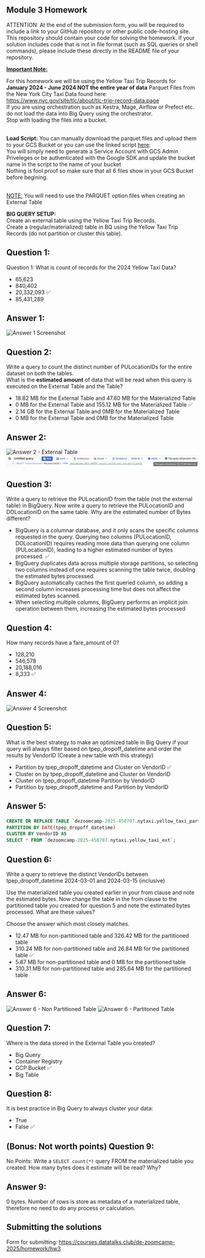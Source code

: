 ## Module 3 Homework

ATTENTION: At the end of the submission form, you will be required to include a link to your GitHub repository or other public code-hosting site.
This repository should contain your code for solving the homework. If your solution includes code that is not in file format (such as SQL queries or
shell commands), please include these directly in the README file of your repository.

<b><u>Important Note:</b></u> <p> For this homework we will be using the Yellow Taxi Trip Records for **January 2024 - June 2024 NOT the entire year of data**
Parquet Files from the New York
City Taxi Data found here: </br> https://www.nyc.gov/site/tlc/about/tlc-trip-record-data.page </br>
If you are using orchestration such as Kestra, Mage, Airflow or Prefect etc. do not load the data into Big Query using the orchestrator.</br>
Stop with loading the files into a bucket. </br></br>

**Load Script:** You can manually download the parquet files and upload them to your GCS Bucket or you can use the linked script [here](./load_yellow_taxi_data.py):<br>
You will simply need to generate a Service Account with GCS Admin Priveleges or be authenticated with the Google SDK and update the bucket name in the script to the name of your bucket<br>
Nothing is fool proof so make sure that all 6 files show in your GCS Bucket before begining.</br><br>

<u>NOTE:</u> You will need to use the PARQUET option files when creating an External Table</br>

<b>BIG QUERY SETUP:</b></br>
Create an external table using the Yellow Taxi Trip Records. </br>
Create a (regular/materialized) table in BQ using the Yellow Taxi Trip Records (do not partition or cluster this table). </br>

</p>

## Question 1:

Question 1: What is count of records for the 2024 Yellow Taxi Data?

-   65,623
-   840,402
-   20,332,093 ✅
-   85,431,289

## Answer 1:

![Answer 1 Screenshot](<Screenshot 2025-02-12 at 10.38.23 PM.png>)

## Question 2:

Write a query to count the distinct number of PULocationIDs for the entire dataset on both the tables.</br>
What is the **estimated amount** of data that will be read when this query is executed on the External Table and the Table?

-   18.82 MB for the External Table and 47.60 MB for the Materialized Table
-   0 MB for the External Table and 155.12 MB for the Materialized Table ✅
-   2.14 GB for the External Table and 0MB for the Materialized Table
-   0 MB for the External Table and 0MB for the Materialized Table

## Answer 2:

![Answer 2 - External Table](<Screenshot 2025-02-12 at 10.45.47 PM.png>)
![Answer 2 - Materialize Table](image.png)

## Question 3:

Write a query to retrieve the PULocationID from the table (not the external table) in BigQuery. Now write a query to retrieve the PULocationID and DOLocationID on the same table. Why are the estimated number of Bytes different?

-   BigQuery is a columnar database, and it only scans the specific columns requested in the query. Querying two columns (PULocationID, DOLocationID) requires
    reading more data than querying one column (PULocationID), leading to a higher estimated number of bytes processed. ✅
-   BigQuery duplicates data across multiple storage partitions, so selecting two columns instead of one requires scanning the table twice,
    doubling the estimated bytes processed.
-   BigQuery automatically caches the first queried column, so adding a second column increases processing time but does not affect the estimated bytes scanned.
-   When selecting multiple columns, BigQuery performs an implicit join operation between them, increasing the estimated bytes processed

## Question 4:

How many records have a fare_amount of 0?

-   128,210
-   546,578
-   20,188,016
-   8,333 ✅

## Answer 4:

![Answer 4 Screenshot](<Screenshot 2025-02-12 at 10.49.07 PM.png>)

## Question 5:

What is the best strategy to make an optimized table in Big Query if your query will always filter based on tpep_dropoff_datetime and order the results by VendorID (Create a new table with this strategy)

-   Partition by tpep_dropoff_datetime and Cluster on VendorID ✅
-   Cluster on by tpep_dropoff_datetime and Cluster on VendorID
-   Cluster on tpep_dropoff_datetime Partition by VendorID
-   Partition by tpep_dropoff_datetime and Partition by VendorID

## Answer 5:

```sql
CREATE OR REPLACE TABLE `dezoomcamp-2025-450707.nytaxi.yellow_taxi_partitioned_clustered`
PARTITION BY DATE(tpep_dropoff_datetime)
CLUSTER BY VendorID AS
SELECT * FROM `dezoomcamp-2025-450707.nytaxi.yellow_taxi_ext`;
```

## Question 6:

Write a query to retrieve the distinct VendorIDs between tpep_dropoff_datetime
2024-03-01 and 2024-03-15 (inclusive)</br>

Use the materialized table you created earlier in your from clause and note the estimated bytes. Now change the table in the from clause to the partitioned table you created for question 5 and note the estimated bytes processed. What are these values? </br>

Choose the answer which most closely matches.</br>

-   12.47 MB for non-partitioned table and 326.42 MB for the partitioned table
-   310.24 MB for non-partitioned table and 26.84 MB for the partitioned table ✅
-   5.87 MB for non-partitioned table and 0 MB for the partitioned table
-   310.31 MB for non-partitioned table and 285.64 MB for the partitioned table

## Answer 6:

![Answer 6 - Non Partitioned Table](<Screenshot 2025-02-12 at 10.56.24 PM.png>)
![Answer 6 - Partitoned Table](<Screenshot 2025-02-12 at 10.56.38 PM.png>)

## Question 7:

Where is the data stored in the External Table you created?

-   Big Query
-   Container Registry
-   GCP Bucket ✅
-   Big Table

## Question 8:

It is best practice in Big Query to always cluster your data:

-   True
-   False ✅

## (Bonus: Not worth points) Question 9:

No Points: Write a `SELECT count(*)` query FROM the materialized table you created. How many bytes does it estimate will be read? Why?

## Answer 9:

0 bytes. Number of rows is store as metadata of a materialized table, therefore no need to do any process or calculation.

## Submitting the solutions

Form for submitting: https://courses.datatalks.club/de-zoomcamp-2025/homework/hw3
